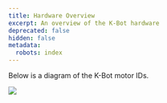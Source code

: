 ```yaml
---
title: Hardware Overview
excerpt: An overview of the K-Bot hardware
deprecated: false
hidden: false
metadata:
  robots: index
---
```

Below is a diagram of the K-Bot motor IDs.

<Image align="center" border={false} src="https://files.readme.io/e081049d7815cc37aef9e8f61dfb161a4af8376b644aefd240b80073d720670c-kbot-v1-annotated.png" />
